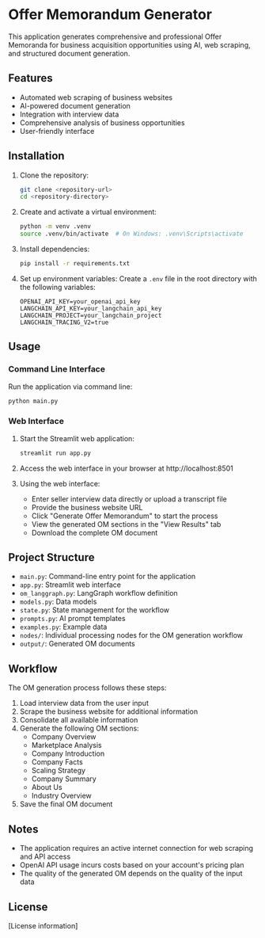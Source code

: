 # Offer Memorandum Generator

This application generates comprehensive and professional Offer Memoranda for business acquisition opportunities using AI, web scraping, and structured document generation.

## Features

- Automated web scraping of business websites
- AI-powered document generation
- Integration with interview data
- Comprehensive analysis of business opportunities
- User-friendly interface

## Installation

1. Clone the repository:
   ```bash
   git clone <repository-url>
   cd <repository-directory>
   ```

2. Create and activate a virtual environment:
   ```bash
   python -m venv .venv
   source .venv/bin/activate  # On Windows: .venv\Scripts\activate
   ```

3. Install dependencies:
   ```bash
   pip install -r requirements.txt
   ```

4. Set up environment variables:
   Create a `.env` file in the root directory with the following variables:
   ```
   OPENAI_API_KEY=your_openai_api_key
   LANGCHAIN_API_KEY=your_langchain_api_key
   LANGCHAIN_PROJECT=your_langchain_project
   LANGCHAIN_TRACING_V2=true
   ```

## Usage

### Command Line Interface

Run the application via command line:

```bash
python main.py
```

### Web Interface

1. Start the Streamlit web application:
   ```bash
   streamlit run app.py
   ```

2. Access the web interface in your browser at http://localhost:8501

3. Using the web interface:
   - Enter seller interview data directly or upload a transcript file
   - Provide the business website URL
   - Click "Generate Offer Memorandum" to start the process
   - View the generated OM sections in the "View Results" tab
   - Download the complete OM document

## Project Structure

- `main.py`: Command-line entry point for the application
- `app.py`: Streamlit web interface
- `om_langgraph.py`: LangGraph workflow definition
- `models.py`: Data models
- `state.py`: State management for the workflow
- `prompts.py`: AI prompt templates
- `examples.py`: Example data
- `nodes/`: Individual processing nodes for the OM generation workflow
- `output/`: Generated OM documents

## Workflow

The OM generation process follows these steps:

1. Load interview data from the user input
2. Scrape the business website for additional information
3. Consolidate all available information
4. Generate the following OM sections:
   - Company Overview
   - Marketplace Analysis
   - Company Introduction
   - Company Facts
   - Scaling Strategy
   - Company Summary
   - About Us
   - Industry Overview
5. Save the final OM document

## Notes

- The application requires an active internet connection for web scraping and API access
- OpenAI API usage incurs costs based on your account's pricing plan
- The quality of the generated OM depends on the quality of the input data

## License

[License information] 